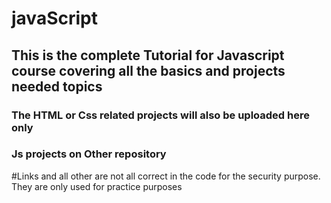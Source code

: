 # javaScript
## This is the complete Tutorial for Javascript course covering all the basics and projects needed topics

### The HTML or Css related projects will also be uploaded here only
### Js projects on Other repository
#Links and all other are not all correct in the code for the security purpose. They are only used for practice purposes
